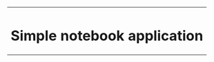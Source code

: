 <table align="center">
  <tr>
    <td align="center">

# Simple notebook application

</td>
  </tr>
</table>
